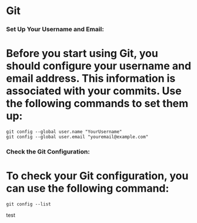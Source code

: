 # Git


### Set Up Your Username and Email:
# Before you start using Git, you should configure your username and email address. This information is associated with your commits. Use the following commands to set them up:

```
git config --global user.name "YourUsername"
git config --global user.email "youremail@example.com"
```

### Check the Git Configuration:
# To check your Git configuration, you can use the following command:

```
git config --list
```
test